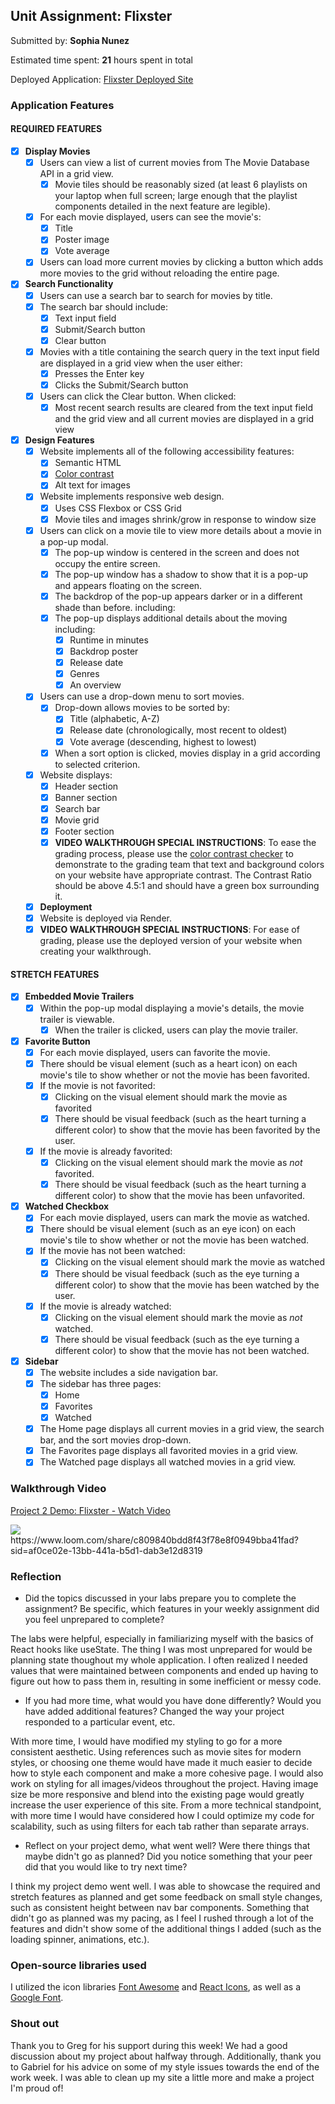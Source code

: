 ## Unit Assignment: Flixster

Submitted by: **Sophia Nunez**

Estimated time spent: **21** hours spent in total

Deployed Application: [Flixster Deployed Site](https://flixster-starter-cl5u.onrender.com/)

### Application Features

#### REQUIRED FEATURES

- [x] **Display Movies**
  - [x] Users can view a list of current movies from The Movie Database API in a grid view.
    - [x] Movie tiles should be reasonably sized (at least 6 playlists on your laptop when full screen; large enough that the playlist components detailed in the next feature are legible).
  - [x] For each movie displayed, users can see the movie's:
    - [x] Title
    - [x] Poster image
    - [x] Vote average
  - [x] Users can load more current movies by clicking a button which adds more movies to the grid without reloading the entire page. 
- [x] **Search Functionality**
  - [x] Users can use a search bar to search for movies by title.
  - [x] The search bar should include:
    - [x] Text input field
    - [x] Submit/Search button
    - [x] Clear button
  - [x] Movies with a title containing the search query in the text input field are displayed in a grid view when the user either:
    - [x] Presses the Enter key
    - [x] Clicks the Submit/Search button
  - [x] Users can click the Clear button. When clicked:
    - [x] Most recent search results are cleared from the text input field and the grid view and all current movies are displayed in a grid view
- [x] **Design Features**
  - [x] Website implements all of the following accessibility features:
    - [x] Semantic HTML
    - [x] [Color contrast](https://webaim.org/resources/contrastchecker/)
    - [x] Alt text for images 
  - [x] Website implements responsive web design.
    - [x] Uses CSS Flexbox or CSS Grid
    - [x] Movie tiles and images shrink/grow in response to window size
  - [x] Users can click on a movie tile to view more details about a movie in a pop-up modal.
    - [x] The pop-up window is centered in the screen and does not occupy the entire screen.
    - [x] The pop-up window has a shadow to show that it is a pop-up and appears floating on the screen.
    - [x] The backdrop of the pop-up appears darker or in a different shade than before. including:
    - [x] The pop-up displays additional details about the moving including:
      - [x] Runtime in minutes
      - [x] Backdrop poster
      - [x] Release date
      - [x] Genres
      - [x] An overview
  - [x] Users can use a drop-down menu to sort movies.
    - [x] Drop-down allows movies to be sorted by:
      - [x] Title (alphabetic, A-Z)
      - [x] Release date (chronologically, most recent to oldest)
      - [x] Vote average (descending, highest to lowest)
    - [x] When a sort option is clicked, movies display in a grid according to selected criterion.
  - [x] Website displays:
    - [x] Header section
    - [x] Banner section
    - [x] Search bar
    - [x] Movie grid
    - [x] Footer section
    - [x] **VIDEO WALKTHROUGH SPECIAL INSTRUCTIONS**: To ease the grading process, please use the [color contrast checker](https://webaim.org/resources/contrastchecker/) to demonstrate to the grading team that text and background colors on your website have appropriate contrast. The Contrast Ratio should be above 4.5:1 and should have a green box surrounding it. 
  - [x] **Deployment**
  - [x] Website is deployed via Render.
  - [x] **VIDEO WALKTHROUGH SPECIAL INSTRUCTIONS**: For ease of grading, please use the deployed version of your website when creating your walkthrough. 

#### STRETCH FEATURES


- [x] **Embedded Movie Trailers**
  - [x] Within the pop-up modal displaying a movie's details, the movie trailer is viewable.
    - [x] When the trailer is clicked, users can play the movie trailer.
- [x] **Favorite Button**
  - [x] For each movie displayed, users can favorite the movie.
  - [x] There should be visual element (such as a heart icon) on each movie's tile to show whether or not the movie has been favorited.
  - [x] If the movie is not favorited:
    - [x] Clicking on the visual element should mark the movie as favorited
    - [x] There should be visual feedback (such as the heart turning a different color) to show that the movie has been favorited by the user.
  - [x] If the movie is already favorited:
    - [x] Clicking on the visual element should mark the movie as *not* favorited.
    - [x] There should be visual feedback (such as the heart turning a different color) to show that the movie has been unfavorited. 
- [x] **Watched Checkbox**
  - [x] For each movie displayed, users can mark the movie as watched.
  - [x] There should be visual element (such as an eye icon) on each movie's tile to show whether or not the movie has been watched.
  - [x] If the movie has not been watched:
    - [x] Clicking on the visual element should mark the movie as watched
    - [x] There should be visual feedback (such as the eye turning a different color) to show that the movie has been watched by the user.
  - [x] If the movie is already watched:
    - [x] Clicking on the visual element should mark the movie as *not* watched.
    - [x] There should be visual feedback (such as the eye turning a different color) to show that the movie has not been watched.
- [x] **Sidebar**
  - [x] The website includes a side navigation bar.
  - [x] The sidebar has three pages:
    - [x] Home
    - [x] Favorites
    - [x] Watched
  - [x] The Home page displays all current movies in a grid view, the search bar, and the sort movies drop-down.
  - [x] The Favorites page displays all favorited movies in a grid view.
  - [x] The Watched page displays all watched movies in a grid view.

### Walkthrough Video
<div>
    <a href="https://www.loom.com/share/c809840bdd8f43f78e8f0949bba41fad">
      <p>Project 2 Demo: Flixster - Watch Video</p>
    </a>
    <a href="https://www.loom.com/share/c809840bdd8f43f78e8f0949bba41fad">
      <img style="max-width:300px;" src="https://cdn.loom.com/sessions/thumbnails/c809840bdd8f43f78e8f0949bba41fad-d8f529b2e78030d3-full-play.gif">
    </a>
  </div>
https://www.loom.com/share/c809840bdd8f43f78e8f0949bba41fad?sid=af0ce02e-13bb-441a-b5d1-dab3e12d8319

### Reflection

* Did the topics discussed in your labs prepare you to complete the assignment? Be specific, which features in your weekly assignment did you feel unprepared to complete?

The labs were helpful, especially in familiarizing myself with the basics of React hooks like useState. The thing I was most unprepared for would be planning state thoughout my whole application. I often realized I needed values that were maintained between components and ended up having to figure out how to pass them in, resulting in some inefficient or messy code.

* If you had more time, what would you have done differently? Would you have added additional features? Changed the way your project responded to a particular event, etc.
  
With more time, I would have modified my styling to go for a more consistent aesthetic. Using references such as movie sites for modern styles, or choosing one theme would have made it much easier to decide how to style each component and make a more cohesive page. I would also work on styling for all images/videos throughout the project. Having image size be more responsive and blend into the existing page would greatly increase the user experience of this site. From a more technical standpoint, with more time I would have considered how I could optimize my code for scalability, such as using filters for each tab rather than separate arrays.

* Reflect on your project demo, what went well? Were there things that maybe didn't go as planned? Did you notice something that your peer did that you would like to try next time?

I think my project demo went well. I was able to showcase the required and stretch features as planned and get some feedback on small style changes, such as consistent height between nav bar components. Something that didn't go as planned was my pacing, as I feel I rushed through a lot of the features and didn't show some of the additional things I added (such as the loading spinner, animations, etc.).

### Open-source libraries used

I utilized the icon libraries [Font Awesome](https://fontawesome.com/) and [React Icons](https://react-icons.github.io/react-icons/), as well as a [Google Font](https://fonts.google.com/specimen/Istok+Web?query=istok+web).

### Shout out

Thank you to Greg for his support during this week! We had a good discussion about my project about halfway through. Additionally, thank you to Gabriel for his advice on some of my style issues towards the end of the work week. I was able to clean up my site a little more and make a project I'm proud of!
